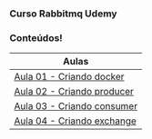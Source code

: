 ### Curso Rabbitmq Udemy

### Conteúdos!

| Aulas                             |
| --------------------------------- |
| [Aula 01 - Criando docker](https://github.com/gabolera/rabbitmq-curso-udemy/tree/aula/01)|
| [Aula 02 - Criando producer](https://github.com/gabolera/rabbitmq-curso-udemy/tree/aula/02) |
| [Aula 03 - Criando consumer](https://github.com/gabolera/rabbitmq-curso-udemy/tree/aula/03) |
| [Aula 04 - Criando exchange]('https://github.com/gabolera/rabbitmq-curso-udemy/tree/aula/04') |
